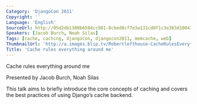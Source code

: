 ```yaml
---
Category: 'DjangoCon 2011'
Copyright: ''
Language: 'English'
SourceUrl: http://05d2db1380b6504cc981-8cbed8cf7e3a131cd8f1c3e383d10041.r93.cf2.rackcdn.com/djangocon-2011/75_cache-rules-everything-around-me.m4v
Speakers: [Jacob Burch, Noah Silas]
Tags: [cache, caching, djangocon, djangocon2011, memcache, web]
ThumbnailUrl: 'http://a.images.blip.tv/Robertlofthouse-CacheRulesEverythingAroundMe471-781.jpg'
Title: 'Cache rules everything around me'
---
```

Cache rules everything around me

Presented by Jacob Burch, Noah Silas

This talk aims to briefly introduce the core concepts of caching and covers
the best practices of using Django’s cache backend.

